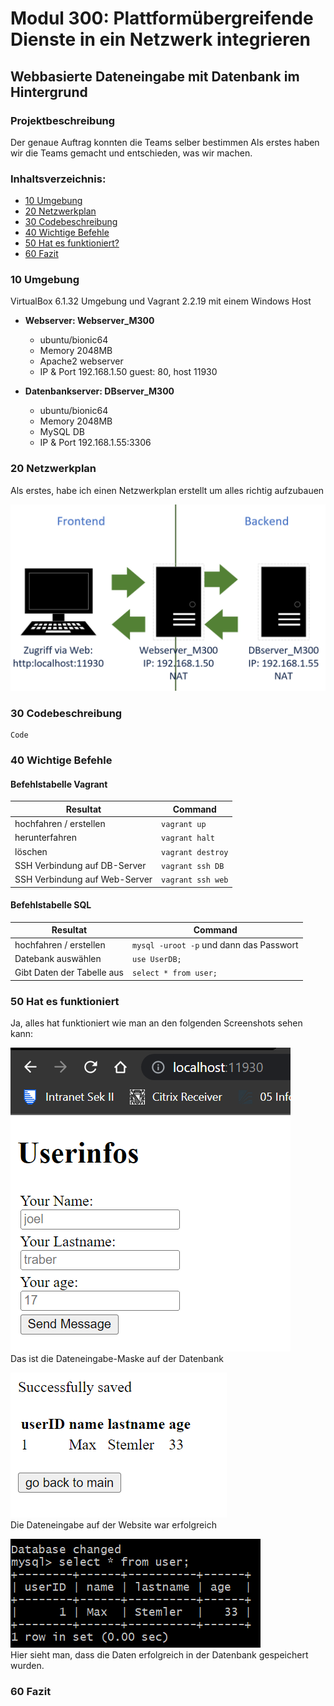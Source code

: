 # Modul 300: Plattformübergreifende Dienste in ein Netzwerk integrieren
## Webbasierte Dateneingabe mit Datenbank im Hintergrund

### Projektbeschreibung
Der genaue Auftrag konnten die Teams selber bestimmen Als erstes haben wir die Teams gemacht und entschieden, was wir machen.

### Inhaltsverzeichnis:
* [10 Umgebung](#10-umgebung)
* [20 Netzwerkplan](#20-netzwerkplan)
* [30 Codebeschreibung](#30-codebeschreibung)
* [40 Wichtige Befehle](#40-wichtige-befehle)
* [50 Hat es funktioniert?](#50-hat-es-funktioniert)
* [60 Fazit](#60-fazit)

### 10 Umgebung
VirtualBox 6.1.32 Umgebung und Vagrant 2.2.19 mit einem Windows Host

- **Webserver: Webserver_M300**
  - ubuntu/bionic64
  - Memory 2048MB
  - Apache2 webserver
  - IP & Port 192.168.1.50 guest: 80, host 11930

- **Datenbankserver: DBserver_M300**
  - ubuntu/bionic64
  - Memory 2048MB
  - MySQL DB
  - IP & Port 192.168.1.55:3306

### 20 Netzwerkplan
Als erstes, habe ich einen Netzwerkplan erstellt um alles richtig aufzubauen

![screen](images/network.png)

### 30 Codebeschreibung


```
Code
```



### 40 Wichtige Befehle
#### Befehlstabelle Vagrant
|Resultat    |Command                   |
|-------------------------|--------------------------|
|hochfahren / erstellen   |`vagrant up`              |
|herunterfahren           |`vagrant halt`            |
|löschen                  |`vagrant destroy`         |
|SSH Verbindung auf DB-Server   |`vagrant ssh DB`              |
|SSH Verbindung auf Web-Server           |`vagrant ssh web`            |


#### Befehlstabelle SQL
|Resultat  |Command                   |
|-------------------------|--------------------------|
|hochfahren / erstellen   |`mysql -uroot -p` und dann das Passwort             |
|Datebank auswählen          |`use UserDB;`            |
|Gibt Daten der Tabelle aus                |`select * from user;`         |


### 50 Hat es funktioniert
Ja, alles hat funktioniert wie man an den folgenden Screenshots sehen kann:

![screen](images/Form.png)
</br>
Das ist die Dateneingabe-Maske auf der Datenbank

![screen](images/erfolgreiche_eingabe.png)
</br>
Die Dateneingabe auf der Website war erfolgreich

![screen](images/db_eintrag.png)
</br>
Hier sieht man, dass die Daten erfolgreich in der Datenbank gespeichert wurden.

### 60 Fazit



